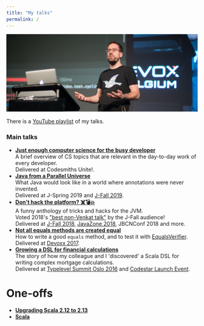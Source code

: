 ```yaml
---
title: "My talks"
permalink: /
---
```

![](-assets/devoxx.jpg)

There is a [YouTube playlist](https://www.youtube.com/playlist?list=PLBVdSBwCyRsE7zi7YhfYWua1Jzi_iv1GQ) of my talks.

### Main talks

* [**Just enough computer science for the busy developer**](enoughcs/)<br/>
  A brief overview of CS topics that are relevant in the day-to-day work of every developer.<br/>Delivered at Codesmiths Unite!.
* [**Java from a Parallel Universe**](paralleljava/)<br/>
  What Java would look like in a world where annotations were never invented.<br/>Delivered at J-Spring 2019 and [J-Fall 2019](https://www.youtube.com/watch?v=R0WnUd01f14).
* [**Don't hack the platform? ☠️💣💥️**](dont-hack-the-platform/)<br/>
  A funny anthology of tricks and hacks for the JVM.<br/>Voted 2018's ["best non-Venkat talk"](https://nljug.org/nieuws/j-fall-2018-the-top-10-sessions/) by the J-Fall audience!<br>Delivered at [J-Fall 2018](https://www.youtube.com/watch?v=3750lsxn8m8), [JavaZone 2018](https://vimeo.com/289655964), JBCNConf 2018 and more.
* [**Not all equals methods are created equal**](equalsverifier/)<br/>
  How to write a good `equals` method, and to test it with [EqualsVerifier](http://jqno.nl/equalsverifier).<br/>Delivered at [Devoxx 2017](https://www.youtube.com/watch?v=pNJ_O10XaoM).
* [**Growing a DSL for financial calculations**](growing-a-dsl/)<br/>
  The story of how my colleague and I 'discovered' a Scala DSL for writing complex mortgage calculations.<br/>Delivered at [Typelevel Summit Oslo 2016](https://www.youtube.com/watch?v=w37mp3mbylw) and [Codestar Launch Event](https://www.youtube.com/watch?v=gmCQS72yFTg).

# One-offs

* [**Upgrading Scala 2.12 to 2.13**](scala-2.13/)
* [**Scala**](scala/)

